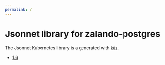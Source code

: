 ```yaml
---
permalink: /
---
```


# Jsonnet library for zalando-postgres

The Jsonnet Kubernetes library is a generated with
[`k8s`](https://github.com/jsonnet-libs/k8s).

- [1.6](1.6/README.md)

